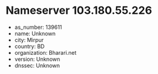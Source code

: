 # Nameserver 103.180.55.226

* as_number: 139611
* name: Unknown
* city: Mirpur
* country: BD
* organization: Bharari.net
* version: Unknown
* dnssec: Unknown
